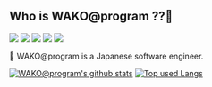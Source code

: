 ## Who is WAKO@program ??🤔
<!-- Shields area -->
<img src="https://img.shields.io/badge/-Ruby-CC342D.svg?logo=ruby&style=plastic">&nbsp;<img src="https://img.shields.io/badge/-Vue.js-4FC08D.svg?logo=vue.js&style=plastic">&nbsp;<img src="https://img.shields.io/badge/-Javascript-F7DF1E.svg?logo=javascript&style=plastic">&nbsp;<img src="https://img.shields.io/badge/-Mysql-4479A1.svg?logo=mysql&style=plastic">&nbsp;<img src="https://img.shields.io/badge/-Visualstudiocode-007ACC.svg?logo=visualstudiocode&style=plastic">

<!-- introduction -->
:tokyo_tower: WAKO@program is a Japanese software engineer.

<!-- Github readme stats area -->
[![WAKO@program's github stats](https://github-readme-stats.vercel.app/api?username=k-kudo-hub&hide=contribs&count_private=true&show_icons=true&theme=vue)](https://github.com/k-kudo-hub/)
[![Top used Langs](https://github-readme-stats.vercel.app/api/top-langs/?username=k-kudo-hub&layout=compact&theme=vue)](https://github.com/k-kudo-hub/)

